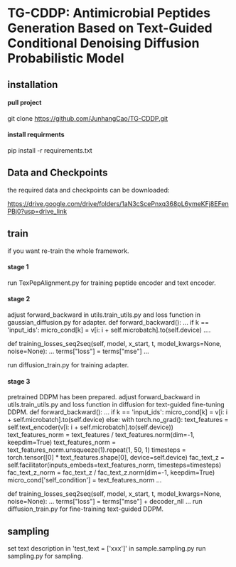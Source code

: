 # TG-CDDP: Antimicrobial Peptides Generation Based on Text-Guided Conditional Denoising Diffusion Probabilistic Model



## installation

#### pull project

git clone https://github.com/JunhangCao/TG-CDDP.git

#### install requirments

pip install -r requirements.txt



## Data and Checkpoints

the required data and checkpoints can be downloaded: 

https://drive.google.com/drive/folders/1aN3cScePnxq368pL6ymeKFj8EFenPBj0?usp=drive_link

## train
if you want re-train the whole framework. <br/>

#### stage 1
run TexPepAlignment.py for training peptide encoder and text encoder.

#### stage 2
adjust forward_backward in utils.train_utils.py and loss function in gaussian_diffusion.py for adapter.
def forward_backward():
    ...
    if k == 'input_ids':
        micro_cond[k] = v[i: i + self.microbatch].to(self.device)
    ....

def training_losses_seq2seq(self, model, x_start, t, model_kwargs=None, noise=None):
    ...
    terms["loss"] = terms["mse"]
    ...

run diffusion_train.py for training adapter.

#### stage 3
pretrained DDPM has been prepared.
adjust forward_backward in utils.train_utils.py and loss function in diffusion for text-guided fine-tuning DDPM.
def forward_backward():
    ...
    if k == 'input_ids':
    micro_cond[k] = v[i: i + self.microbatch].to(self.device)
    else:
        with torch.no_grad():
            text_features = self.text_encoder(v[i: i + self.microbatch].to(self.device))
            text_features_norm = text_features / text_features.norm(dim=-1, keepdim=True)
            text_features_norm = text_features_norm.unsqueeze(1).repeat(1, 50, 1)
            timesteps = torch.tensor([0] * text_features.shape[0], device=self.device)
            fac_text_z = self.facilitator(inputs_embeds=text_features_norm, timesteps=timesteps)
            fac_text_z_norm = fac_text_z / fac_text_z.norm(dim=-1, keepdim=True)
            micro_cond['self_condition'] = text_features_norm
    ...

def training_losses_seq2seq(self, model, x_start, t, model_kwargs=None, noise=None):
    ...
    terms["loss"] = terms["mse"] + decoder_nll
    ...
run diffusion_train.py for fine-training text-guided DDPM.

## sampling
set text description in 'test_text = ['xxx']' in sample.sampling.py
run sampling.py for sampling.
